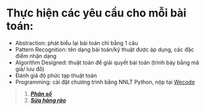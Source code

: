 # Thực hiện các yêu cầu cho mỗi bài toán:
  - Abstraction: phát biểu lại bài toán chỉ bằng 1 câu
  - Pattern Recognition: tên dạng bài toán/kỹ thuật được áp dụng, các đặc điểm nhận dạng
  - Algorithm Designed: thuật toán để giải quyết bài toán (trình bày bằng mã giả/ lưu đồ)
  - Đánh giá độ phức tạp thuật toán
  - Programming: cài đặt chương trình bằng NNLT Python, nộp tại [Wecode](https://khmt.uit.edu.vn/wecode/cs112.2021/assignment/6/21) 

>1. [__*Phân số*__](https://github.com/thanhnhan311201/CS112.L21.KHCL/blob/main/Wecode/Assignment%204/PhanSo.ipynb)
>2. [__*Sửa hàng rào*__](https://github.com/thanhnhan311201/CS112.L21.KHCL/blob/main/Wecode/Assignment%204/SuaHangRao.ipynb)